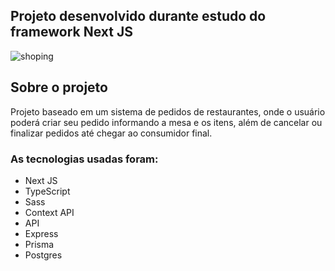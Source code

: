 ## Projeto desenvolvido durante estudo do framework Next JS

![shoping](https://github.com/abvictor/shopping-cart/assets/43121767/a88603cf-e59f-4dec-b7ce-25fa9414d99f)


## Sobre o projeto

Projeto baseado em um sistema de pedidos de restaurantes, onde o usuário poderá criar seu pedido informando a mesa e os itens, além de cancelar ou finalizar pedidos até chegar ao consumidor final.


### As tecnologias usadas foram:
- Next JS
- TypeScript
- Sass
- Context API 
- API
- Express
- Prisma
- Postgres



